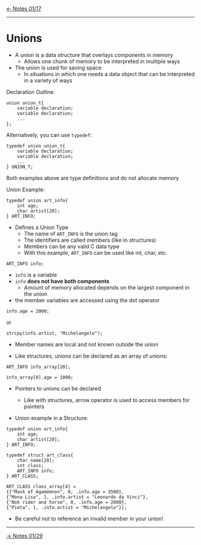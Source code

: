 [\<- Notes 01/17](01-17.md)

---

# Unions

- A union is a data structure that overlays components in memory
	- Allows one chunk of memory to be interpreted in multiple ways
- The union is used for saving space
	- In situations in which one needs a data object that can be interpreted in a variety of ways

Declaration Outline:

```
union union_t{
	variable declaration;
	variable declaration;
	...
};
```

Alternatively, you can use `typedef`:

```
typedef union union_t{
	variable declaration;
	variable declaration;
	...
} UNION_T;
```

Both examples above are type definitions and do not allocate memory

Union Example:

```
typedef union art_info{
	int age;
	char artist[20];
} ART_INFO;
```

- Defines a Union Type
	- The name of `ART_INFO` is the union tag
	- The identifiers are called members (like in structures)
	- Members can be any valid C data type
	- With this example, `ART_INFO` can be used like int, char, etc.

```
ART_INFO info;
```

- `info` is a variable
- `info` **does not have both components**
	- Amount of memory allocated depends on the largest component in the union
- the member variables are accessed using the dot operator

```
info.age = 2000;
```

or

```
strcpy(info.artist, "Michelangelo");
```

- Member names are local and not known outside the union

- Like structures, unions can be declared as an array of unions:

```
ART_INFO info_array[20];

info_array[0].age = 1000;
```

- Pointers to unions can be declared
	- Like with structures, arrow operator is used to access members for pointers

- Union example in a Structure:

```
typedef union art_info{
	int age;
	char artist[20];
} ART_INFO;

typedef struct art_class{
	char name[20];
	int class;
	ART_INFO info;
} ART_CLASS;

ART_CLASS class_array[4] = 
{{"Mask of Agamemnon", 0, .info.age = 3500},
{"Mona Lisa", 1, .info.artist = "Leonardo da Vinci"},
{"Nok rider and horse", 0, .info.age = 2000},
{"Pieta", 1, .info.artist = "Michelangelo"}};
```

- Be careful not to reference an invalid member in your union!

---

[-> Notes 01/29](01-29.md)
